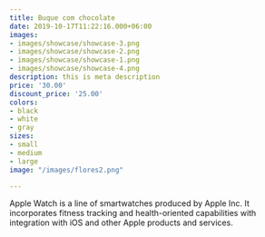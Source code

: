 ```yaml
---
title: Buque com chocolate
date: 2019-10-17T11:22:16.000+06:00
images:
- images/showcase/showcase-3.png
- images/showcase/showcase-2.png
- images/showcase/showcase-1.png
- images/showcase/showcase-4.png
description: this is meta description
price: '30.00'
discount_price: '25.00'
colors:
- black
- white
- gray
sizes:
- small
- medium
- large
image: "/images/flores2.png"

---
```

Apple Watch is a line of smartwatches produced by Apple Inc. It incorporates fitness tracking and health-oriented capabilities with integration with iOS and other Apple products and services.